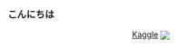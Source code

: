 <h3 align="left">こんにちは</h3>
<p align="center">
  <a href="https://www.giftegwuenu.dev](https://www.kaggle.com/desykaadji">Kaggle</a>

<img align='center' src = "https://github-readme-stats.vercel.app/api/top-langs/?username=desyka-s&layout=compact&theme=white"> 
